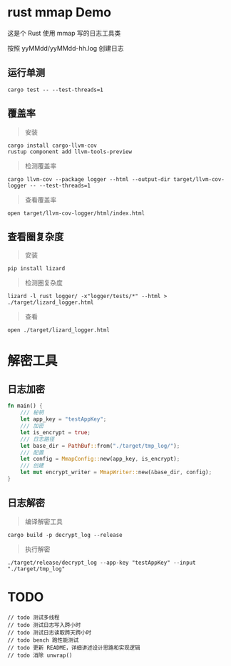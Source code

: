 # rust mmap Demo

这是个 Rust 使用 mmap 写的日志工具类

按照 yyMMdd/yyMMdd-hh.log 创建日志

## 运行单测

```shell
cargo test -- --test-threads=1
```

## 覆盖率

> 安装
```shell
cargo install cargo-llvm-cov
rustup component add llvm-tools-preview
```

> 检测覆盖率
```shell
cargo llvm-cov --package logger --html --output-dir target/llvm-cov-logger -- --test-threads=1
```

> 查看覆盖率
```shell
open target/llvm-cov-logger/html/index.html
```

## 查看圈复杂度

> 安装
```shell
pip install lizard
```

> 检测圈复杂度
```shell
lizard -l rust logger/ -x"logger/tests/*" --html > ./target/lizard_logger.html
```

> 查看
```shell
open ./target/lizard_logger.html
```

# 解密工具

## 日志加密

```rust
fn main() {
    /// 秘钥
    let app_key = "testAppKey";
    /// 加密
    let is_encrypt = true;
    /// 日志路径
    let base_dir = PathBuf::from("./target/tmp_log/");
    /// 配置
    let config = MmapConfig::new(app_key, is_encrypt);
    /// 创建
    let mut encrypt_writer = MmapWriter::new(&base_dir, config);
}
```

## 日志解密

> 编译解密工具
```shell
cargo build -p decrypt_log --release
```

> 执行解密
```shell
./target/release/decrypt_log --app-key "testAppKey" --input "./target/tmp_log"
```

# TODO
```text
// todo 测试多线程
// todo 测试日志写入跨小时
// todo 测试日志读取跨天跨小时
// todo bench 跑性能测试
// todo 更新 README，详细讲述设计思路和实现逻辑
// todo 消除 unwrap()
```